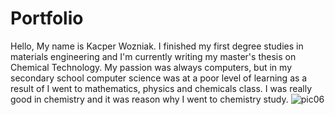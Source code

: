 # Portfolio
Hello,
My name is Kacper Wozniak. I  finished my first degree studies in materials engineering and I'm currently writing my master's thesis on Chemical Technology.
My passion was always computers, but in my secondary school computer science was at a poor level of learning as a result of I went to mathematics, physics and chemicals class. I was really good in chemistry and it was reason why I went to chemistry study. 
![pic06](https://user-images.githubusercontent.com/107800911/175396881-de1daed5-30d3-4ce7-88d7-9b3deeeca124.jpg)
